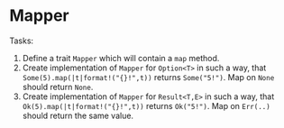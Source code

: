 # Mapper

Tasks:

1. Define a trait `Mapper` which will contain a `map` method.
2. Create implementation of `Mapper` for `Option<T>` in such a way, that
   `Some(5).map(|t|format!("{}!",t))` returns `Some("5!")`. Map on `None` should return `None`.
3. Create implementation of `Mapper` for `Result<T,E>` in such a way, that
   `Ok(5).map(|t|format!("{}!",t))` returns `Ok("5!")`. Map on `Err(..)` should return the same 
   value.
